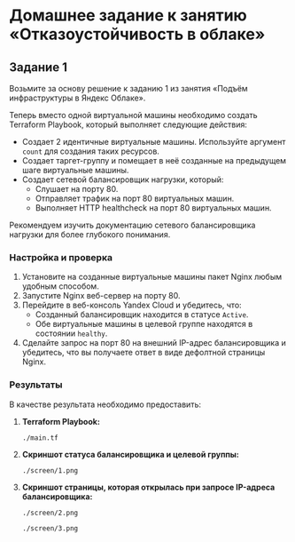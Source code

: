 # Домашнее задание к занятию «Отказоустойчивость в облаке»

## Задание 1

Возьмите за основу решение к заданию 1 из занятия «Подъём инфраструктуры в Яндекс Облаке».

Теперь вместо одной виртуальной машины необходимо создать Terraform Playbook, который выполняет следующие действия:

*   Создает 2 идентичные виртуальные машины. Используйте аргумент `count` для создания таких ресурсов.
*   Создает таргет-группу и помещает в неё созданные на предыдущем шаге виртуальные машины.
*   Создает сетевой балансировщик нагрузки, который:
    *   Слушает на порту 80.
    *   Отправляет трафик на порт 80 виртуальных машин.
    *   Выполняет HTTP healthcheck на порт 80 виртуальных машин.

Рекомендуем изучить документацию сетевого балансировщика нагрузки для более глубокого понимания.

### Настройка и проверка

1.  Установите на созданные виртуальные машины пакет Nginx любым удобным способом.
2.  Запустите Nginx веб-сервер на порту 80.
3.  Перейдите в веб-консоль Yandex Cloud и убедитесь, что:
    *   Созданный балансировщик находится в статусе `Active`.
    *   Обе виртуальные машины в целевой группе находятся в состоянии `healthy`.
4.  Сделайте запрос на порт 80 на внешний IP-адрес балансировщика и убедитесь, что вы получаете ответ в виде дефолтной страницы Nginx.

### Результаты

В качестве результата необходимо предоставить:

1.  **Terraform Playbook:**
    ```
    ./main.tf
    ```
2.  **Скриншот статуса балансировщика и целевой группы:**
    ```
    ./screen/1.png
    ```
3.  **Скриншот страницы, которая открылась при запросе IP-адреса балансировщика:**
    ```
    ./screen/2.png
    ```
    ```
    ./screen/3.png
    ```
